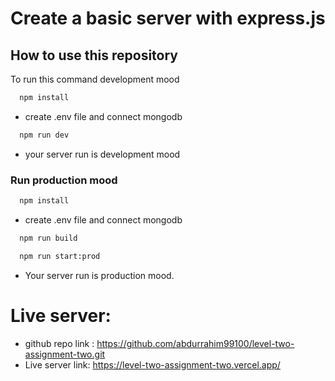 
# Create a basic server with express.js



## How to use this repository
To run this command development mood

```bash
  npm install
```

- create .env file and connect mongodb

```bash
  npm run dev
```
* your server run is development mood
### Run production mood
```bash
  npm install
```

- create .env file and connect mongodb

```bash
  npm run build
```
```bash
  npm run start:prod
```
* Your server run is production mood.


# Live server:

- github repo link : https://github.com/abdurrahim99100/level-two-assignment-two.git
- Live server link: https://level-two-assignment-two.vercel.app/
